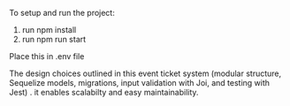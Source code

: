 To setup and run the project:
1. run npm install
2. run npm run start

Place this in .env file


The design choices outlined in this event ticket system (modular structure, Sequelize models, migrations, input validation with Joi, and testing with Jest) . 
it enables scalabilty and easy maintainability.
